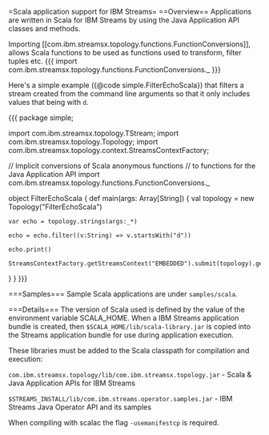 =Scala application support for IBM Streams=
==Overview==
Applications are written in Scala for IBM Streams by
using the Java Application API classes and methods.

Importing [[com.ibm.streamsx.topology.functions.FunctionConversions]],
allows Scala functions to be used as functions used
to transform, filter tuples etc.
{{{
 import com.ibm.streamsx.topology.functions.FunctionConversions._
}}}
 
Here's a simple example ({@code simple.FilterEchoScala}) that filters
a stream created from the command line arguments so that it only
includes values that being with `d`.
 
{{{
package simple;

import com.ibm.streamsx.topology.TStream;
import com.ibm.streamsx.topology.Topology;
import com.ibm.streamsx.topology.context.StreamsContextFactory;

// Implicit conversions of Scala anonymous functions
// to functions for the Java Application API
import com.ibm.streamsx.topology.functions.FunctionConversions._

object FilterEchoScala {
  def main(args: Array[String]) {
    val topology = new Topology("FilterEchoScala")

    var echo = topology.strings(args:_*)

    echo = echo.filter((v:String) => v.startsWith("d"))
  
    echo.print()

    StreamsContextFactory.getStreamsContext("EMBEDDED").submit(topology).get()
  }
}
}}} 

===Samples===
Sample Scala applications are under `samples/scala`.

===Details===
The version of Scala used is defined by the value of the environment variable SCALA_HOME.
When a IBM Streams application bundle is created, then
`$SCALA_HOME/lib/scala-library.jar` is copied into the Streams application bundle
for use during application execution.

These libraries must be added to the Scala classpath for compilation and execution:

`com.ibm.streamsx.topology/lib/com.ibm.streamsx.topology.jar` - Scala & Java Application APIs for IBM Streams

`$STREAMS_INSTALL/lib/com.ibm.streams.operator.samples.jar` - IBM Streams Java Operator API and its samples

When compiling with scalac the flag `-usemanifestcp` is required.
